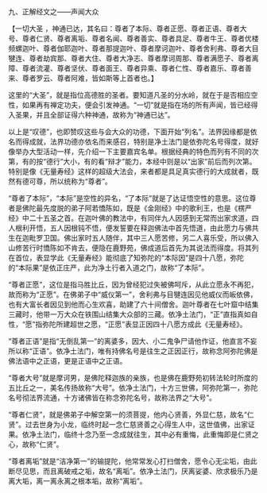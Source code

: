 九、正解经文之——声闻大众

【一切大圣 ，神通已达，其名曰：尊者了本际、尊者正愿、尊者正语、尊者大号、尊者仁贤、尊者离垢、尊者名闻、尊者善实、尊者具足、尊者牛王、尊者优楼频螺迦叶、尊者伽耶迦叶、尊者那提迦叶、尊者摩诃迦叶、尊者舍利弗、尊者大目犍连、尊者劫宾那、尊者大住、尊者大净志、尊者摩诃周那、尊者满愿子、尊者离障、尊者流灌、尊者坚伏、尊者面王、尊者异乘、尊者仁性、尊者嘉乐、尊者善来、尊者罗云、尊者阿难，皆如斯等上首者也。】

这里的“大圣”，就是指位高德胜的圣者。要知道凡圣的分水岭，就在于是否相应空性，如果再有禅定功夫，便会引发神通。“一切”就是指在场的所有声闻，皆已经得入圣果，并且全部证得六种神通，故称为“神通已达”。

 以上是“叹德”，也即赞叹这些与会大众的功德，下面开始“列名”。法界因缘都是依名而得成就，法界功德亦依名而来感召，特别是净土法门是依弥陀名号得度，就好像举办大型活动一样，先介绍一下主要嘉宾名单。根据经典的特色而列有不同的次第，有的按“德行”大小，有的看“辩才”能力，本经中则是以“出家”前后而列次第。特别是像《无量寿经》这样的超级大法会，来者都是具足真实德行的大成就者，既然有德可尊，所以统称为“尊者”。

 “尊者了本际”，“本际”是空性的异名，“了本际”就是了达证悟空性的意思。这位尊者是佛陀最先度脱的弟子阿若憍陈如，既是《金刚经》中的歌利王，也是《楞严经》中二十五圣之首。在迦叶佛的教法中，有同伴九人因感到无常而出家求道，四人根利开悟，五人因根钝不悟，便发誓要在释迦佛法中首先悟道，由此愿力与佛共生在迦毗罗卫国。佛出家时五人随伴，其中三人愿苦修，另二人喜乐受，所以佛入山修苦行时憍陈如不肯去，便隐在鹿野苑，佛成道后首先为其说法而得度。将其列在首位，表显学此《无量寿经》能彻底了知弥陀的“本际因”是四十八愿，弥陀的“本际果”是依正庄严，此为净土行者入道之门，故称“了本际”。

 “尊者正愿”，这位是指马胜比丘，因为曾经犯过失被佛呵斥，从此立愿永不再犯，故而称为“正愿”。在佛弟子中“威仪第一”，舍利弗与目犍连因见他威仪而皈依佛，也有大富长者因见到他而心生欢喜，助建了六十间僧舍。迦叶尊者在七叶窟中结集三藏时，他带一万大众在铁围山结集大众部的三藏。依净土法门，“正”直指真如自性，“愿”指弥陀所建超世之愿，“正愿”表显正因四十八愿方成此《无量寿经》。

 “尊者正语”是指“无倒乱第一”的离婆多，因大、小二鬼争尸请他作证，他直言不妄所以称“正语”。依净土法门，唯有持佛名号是往生之正因正行，故称念阿弥陀佛是佛法语中之正语，更是正语中之正语。

 “尊者大号”就是摩诃男，是佛陀释迦族的亲族，也是佛在鹿野苑初转法轮时所度的五比丘之一，美名传扬故称“大号”。依净土法门，十方三世佛，阿弥陀第一，弥陀名号彻法界流通，十方诸佛皆在称念弥陀名号，故称法界之“大号”。

 “尊者仁贤”，就是佛弟子中解空第一的须菩提，他内心贤善，外显仁慈，故名“仁贤”。过去世身为小龙，临终时起一念仁慈贤善之心得生人中，这世值佛，出家证果。依净土法门，临终十念乃至一念成就往生，其中必有重悔，此重悔即是仁贤之心，故称“仁贤”。

 “尊者离垢”就是“洁净第一”的输提陀，他常常发心打扫僧舍，愿令心无尘垢，由此断尽见思，而且离破戒之垢，故名“离垢”。依净土法门，厌离娑婆、欣求极乐乃是离大垢，离一离永离之根本垢，故称“离垢”。